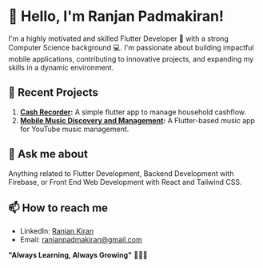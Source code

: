 # 👋 Hello, I'm Ranjan Padmakiran!

I'm a highly motivated and skilled Flutter Developer 📱 with a strong Computer Science background 💻. I'm passionate about building impactful mobile applications, contributing to innovative projects, and expanding my skills in a dynamic environment.

## 🚀 Recent Projects

1. **[Cash Recorder](https://github.com/RanjanKiran707/cash_recorder):** A simple flutter app to manage household cashflow.
2. **[Mobile Music Discovery and Management](https://github.com/RanjanKiran707/yt_music_downloader_player):** A Flutter-based music app for YouTube music management.

## 💬 Ask me about

Anything related to Flutter Development, Backend Development with Firebase, or Front End Web Development with React and Tailwind CSS.

## 📫 How to reach me

- LinkedIn: [Ranjan Kiran](https://www.linkedin.com/in/ranjan-kiran-050284220)
- Email: [ranjanpadmakiran@gmail.com](mailto:ranjanpadmakiran@gmail.com)

**"Always Learning, Always Growing"** 🚀💡🌱
